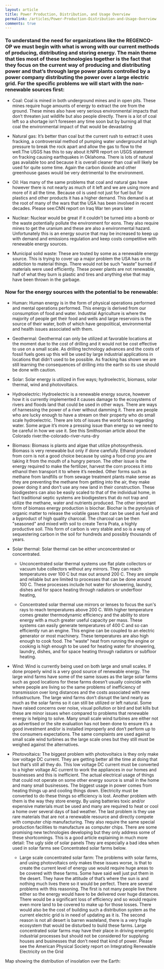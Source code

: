 ```yaml
---
layout: article
title: Power Production, Distribution, and Usage Overview
permalink: /articles/Power-Production-Distribution-and-Usage-Overview
comments: true
--- 
```

### To understand the need for organizations like the REGENCO-OP we must begin with what is wrong with our current methods of producing, distributing and storing energy. The main theme that ties most of these technologies together is the fact that they focus on the current way of producing and distributing power and that’s through large power plants controlled by a power company distributing the power over a large electric grid. For the specific problems we will start with the non-renewable sources first:

* Coal: Coal is mined in both underground mines and in open pits. These mines require huge amounts of energy to extract the ore from the ground. These mines also have very serious environmental impacts that don’t threaten just wildlife but also people directly. There is a lot of coal left so a shortage isn’t foreseen any time soon but by burning all that coal the environmental impact of that would be devastating 

* Natural gas: It’s better than coal but the current rush to extract it uses fracking, a controversial method of pumping water underground at high pressure to break the rock apart and allow the gas to flow to the well.The  USGS has this to say about it:NPR report on USGS statement on fracking causing earthquakes in Oklahoma. There is lots of natural gas available too and because it is overall cleaner than coal will likely be used for quite some time. Again the carbon dioxide and other greenhouse gases would be very detrimental to the environment. 

* Oil: Has many of the same problems that coal and natural gas have however there is not nearly as much of it left and we are using more and more of it all the time. Because oil is used not just for fuel but for plastics and other products it has a higher demand. This demand is at the root of many of the wars that the USA has been involved in recent decades. Please see:CNN report on Iraq War ten years later

* Nuclear: Nuclear would be great if it couldn’t be turned into a bomb or the waste potentially pollute the environment for eons. They also require mines to get the uranium and these are also a environmental hazard. Unfortunately this is an energy source that may be increased to keep up with demand and emissions regulation and keep costs competitive with renewable energy sources. 

* Municipal solid waste:  These are touted by some as a renewable energy source. This is trying to cover up a major problem the USA has on its addiction to material things. There would not be such “waste” burned if materials were used efficiently. These power plants are not renewable, half of what they burn is plastic and tires and anything else that may have been thrown in the garbage. 

### Now for the energy sources with the potential to be renewable:

* Human: Human energy is in the form of physical operations performed and mental operations performed. This energy is derived from our consumption of food and water. Industrial Agriculture is where the majority of people get their food and wells and large reservoirs is the source of their water, both of which have geopolitical, environmental and health issues associated with them. 
 
* Geothermal: Geothermal can only be utilized at favorable locations at the moment due to the cost of drilling and it would not be cost effective to use on a small scale. As drilling technology advances and the costs of fossil fuels goes up this will be used by large industrial applications in locations that didn’t used to be possible. As fracking has shown we are still learning the consequences of drilling into the earth so its use should be done with caution.

* Solar: Solar energy is utilized in five ways; hydroelectric, biomass, solar thermal, wind and photovoltaics.

 * Hydroelectric: Hydroelectric is a renewable energy source, however how it is currently implemented it causes damage to the ecosystems of rivers and floods land that could be used in other ways. There are ways of harnessing the power of a river without damming it. There are people who are lucky enough to have a stream on their property who do small scale hydroelectric. There are lots of issues the world faces regarding water. Some argue it’s more a pressing issue than energy so we need to be careful in how we use it. See this Smithsonian article about the Colorado river:the-colorado-river-runs-dry 

 * Biomass: Biomass is plants and algae that utilize photosynthesis. Biomass is very renewable but only if done carefully. Ethanol produced from corn is not a good choice because by using a food crop you are taking it from the mouth of a hungry person. The other issue is the energy required to make the fertilizer, harvest the corn process it into ethanol then transport it to where it’s needed. Other forms such as methane from landfills or from sewage treatment plants make sense as they are preventing the methane from getting into the air, they make power doing it and don’t use any new land in their construction. These biodigesters can also be easily scaled to that of the individual home, in fact traditional septic systems are biodigesters that do not trap and utilize the methane, water and nutrients produced. The other important form of biomass energy production is biochar. Biochar is the pyrolysis of organic matter to release the volatile gases that can be used as fuel and a byproduct of high quality charcoal. The charcoal can be then "seasoned" and mixed with soil to create Terra Prata, a highly productive soil. This form of carbon is very stable and so is a way of sequestering carbon in the soil for hundreds and possibly thousands of years. 
 
 * Solar thermal: Solar thermal can be either unconcentrated or concentrated. 
     
     * Unconcentrated solar thermal systems use flat plate collectors or vacuum tube collectors without any mirrors. They can reach temperatures over 100 C but max out around 200 C. They are simple and reliable but are limited to processes that can be done around 100 C. These processes include  hot water for showering, laundry, dishes and for space heating through radiators or underfloor heating, 

     * Concentrated solar thermal use mirrors or lenses to focus the sun's rays to reach temperatures above 200 C. With higher temperature comes greater thermodynamic efficiency and the ability to store energy with a much greater useful capacity per mass. These systems can easily generate temperatures of 400 C and so can efficiently run an engine. This engine can be coupled to an electric generator or most machinery. These temperatures are also high enough to cook food. The "waste" heat from running the engine or cooking is high enough to be used for heating water for showering, laundry, dishes, and for space heating through radiators or subfloor heating. 

  * Wind: Wind is currently being used on both large and small scales. If done properly wind is a very good source of renewable energy. The large wind farms have some of the same issues as the large solar farms such as good locations for these farms doesn’t usually coincide with where people are living so the same problems of inefficiency of transmission over long distances and the costs associated with new infrastructure. The large wind farms don’t disrupt the land nearly as much as the solar farms so it can still be utilized or left natural. Some have raised concerns over noise, visual pollution or bird and bat kills but these are  minor issues when compared to problems that renewable energy is helping to solve. Many small scale wind turbines are either not as advertised or the site evaluation has not been done to ensure it’s a good investment and/or is installed improperly and don’t perform up to the consumers expectations. The same complaints are used against small scale wind turbines as the large scale ones but they still must be weighed against the alternatives.

 * Photovoltaics: The biggest problem with photovoltaics is they only make low voltage DC current. They are getting better all the time at doing that but that’s still all they do. This low voltage DC current must be converted to a higher voltage AC current to work the appliances in our homes and businesses and this is inefficient. The actual electrical usage of things that could not operate on some other energy source is small in the home and many small businesses. The biggest usage in power comes from heating things up and cooling things down. Electricity must be converted to do these things so efficiency is lost. Another problem with them is the way they store energy. By using batteries toxic and/or expensive materials must be used and many are required to heat or cool a home over several days of bad weather. The last problem is they use rare materials that are not a renewable resource and directly compete with computer chip manufacturing. They also require the same special production facilities to manufacture as computer chips. There are some promising new technologies developing but  they only address some of these shortcomings. This is a good article explaining in much more detail: The ugly side of solar panels
They are especially a bad idea when used in solar farms see Concentrated solar farms below.

   * Large scale concentrated solar farm: The problems with solar farms, and using photovoltaics only makes these issues worse, is that to create the current level of energy use would require huge areas to be covered with these farms. Some have said well just put them in the desert. They have the attitude of that’s where the sun is and nothing much lives there so it would be perfect. There are several problems with this reasoning. The first is not many people live there either so the energy would have to be delivered over huge distances. There would be a significant loss of efficiency and so would require even more land to be covered to make up for those losses. There would also be the cost of building such a distribution system as the current electric grid is in need of updating as it is. The second reason is not all desert is barren wasteland, there is a very fragile ecosystem that would be disturbed to build these farms. Large concentrated solar farms may have their place in driving energetic industrial processes but should not be considered for supplying houses and businesses that don’t need that kind of power.  Please see the American Physical Society report on Integrating Renewable Electricity on the Grid

Map showing the distribution of insolation over the Earth:


